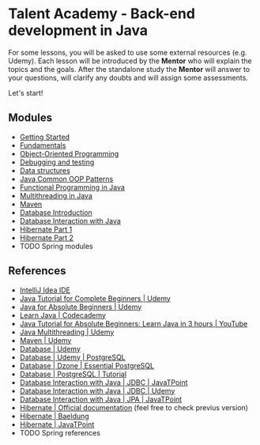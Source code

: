 # Talent Academy - Back-end development in Java

For some lessons, you will be asked to use some external resources (e.g. Udemy).
Each lesson will be introduced by the **Mentor** who will explain the topics and the goals.
After the standalone study the **Mentor** will answer to your questions, will clarify any doubts and will assign some assessments.

Let's start!

## Modules

- [Getting Started](getting-started/README.md)
- [Fundamentals](fundamentals/README.md)
- [Object-Oriented Programming](object-oriented-programming/README.md)
- [Debugging and testing](debugging-and-testing/README.md)
- [Data structures](data-structures/README.md)
- [Java Common OOP Patterns](design-patterns/README.md)
- [Functional Programming in Java](functional-programming-in-java/README.md)
- [Multithreading in Java](multithreading/README.md)
- [Maven](maven/README.md)
- [Database Introduction](database/README.md)
- [Database Interaction with Java](database-interaction-with-java/README.md)
- [Hibernate Part 1](hibernate-1/README.md)
- [Hibernate Part 2](hibernate-2/README.md)
- TODO Spring modules

## References

- [IntelliJ Idea IDE](https://www.jetbrains.com/idea/)
- [Java Tutorial for Complete Beginners | Udemy](https://www.udemy.com/course/java-tutorial)
- [Java for Absolute Beginners | Udemy](https://www.udemy.com/course/java-for-absolute-beginners-c)
- [Learn Java | Codecademy](https://www.codecademy.com/learn/learn-java)
- [Java Tutorial for Absolute Beginners: Learn Java in 3 hours | YouTube](https://www.youtube.com/watch?v=sjGjoDiD2F8)
- [Java Multithreading | Udemy](https://www.udemy.com/course/java-multithreading)
- [Maven | Udemy](https://www.udemy.com/course/maven-quick-start/)
- [Database | Udemy](https://www.udemy.com/course/introduction-to-databases-and-sql-querying/)
- [Database | Udemy | PostgreSQL](https://www.udemy.com/course/postgresql-beginner-class/)
- [Database | Dzone | Essential PostgreSQL](https://dzone.com/refcardz/essential-postgresql)
- [Database | PostgreSQL | Tutorial](https://www.postgresqltutorial.com/)
- [Database Interaction with Java | JDBC | JavaTPoint](https://www.javatpoint.com/java-jdbc)
- [Database Interaction with Java | JDBC | Udemy](https://www.udemy.com/course/jdbc-api/)
- [Database Interaction with Java | JPA | JavaTPoint](https://www.javatpoint.com/jpa-tutorial)
- [Hibernate | Official documentation](https://hibernate.org/orm/documentation/6.0/) (feel free to check previus version)
- [Hibernate | Baeldung](https://www.baeldung.com/learn-jpa-hibernate)
- [Hibernate | JavaTPoint](https://www.javatpoint.com/hibernate-tutorial)
- TODO Spring references
